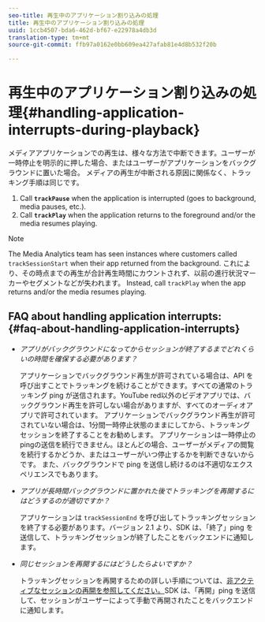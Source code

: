 ```yaml
---
seo-title: 再生中のアプリケーション割り込みの処理
title: 再生中のアプリケーション割り込みの処理
uuid: 1ccb4507-bda6-462d-bf67-e22978a4db3d
translation-type: tm+mt
source-git-commit: ffb97a0162e0bb609ea427afab81e4d8b532f20b

---
```



# 再生中のアプリケーション割り込みの処理{#handling-application-interrupts-during-playback}

メディアアプリケーションでの再生は、様々な方法で中断できます。ユーザーが一時停止を明示的に押した場合、またはユーザーがアプリケーションをバックグラウンドに置いた場合。 メディアの再生が中断される原因に関係なく、トラッキング手順は同じです。

1. Call **`trackPause`** when the application is interrupted (goes to background, media pauses, etc.).
1. Call **`trackPlay`** when the application returns to the foreground and/or the media resumes playing.

>[!NOTE]
>
>The Media Analytics team has seen instances where customers called `trackSessionStart` when their app returned from the background. これにより、その時点までの再生が合計再生時間にカウントされず、以前の進行状況マーカーやセグメントなどが失われます。 Instead, call `trackPlay` when the app returns and/or the media resumes playing.

## FAQ about handling application interrupts: {#faq-about-handling-application-interrupts}

* _アプリがバックグラウンドになってからセッションが終了するまでどれくらいの時間を確保する必要があります？_

   アプリケーションでバックグラウンド再生が許可されている場合は、API を呼び出すことでトラッキングを続けることができます。すべての通常のトラッキング ping が送信されます。YouTube red以外のビデオアプリでは、バックグラウンド再生を許可しない場合がありますが、すべてのオーディオアプリで許可されています。 アプリケーションでバックグラウンド再生が許可されていない場合は、1分間一時停止状態のままにしてから、トラッキングセッションを終了することをお勧めします。 アプリケーションは一時停止のpingの送信を続行できません。ほとんどの場合、ユーザーがメディアの閲覧を続行するかどうか、またはユーザーがいつ停止するかを判断できないからです。 また、バックグラウンドで ping を送信し続けるのは不適切なエクスペリエンスでもあります。

* _アプリが長時間バックグラウンドに置かれた後でトラッキングを再開するにはどうするのが適切ですか？_

   アプリケーションは `trackSessionEnd` を呼び出してトラッキングセッションを終了する必要があります。バージョン 2.1 より、SDK は、「終了」ping を送信して、トラッキングセッションが終了したことをバックエンドに通知します。

* _同じセッションを再開するにはどうしたらよいですか？_

   トラッキングセッションを再開するための詳しい手順については、[非アクティブなセッションの再開を参照してください。](/help/sdk-implement/cookbook/resuming-inactive.md)SDK は、「再開」ping を送信して、セッションがユーザーによって手動で再開されたことをバックエンドに通知します。

